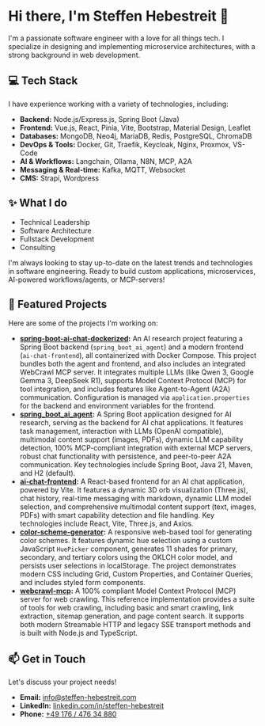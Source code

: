 # Hi there, I'm Steffen Hebestreit 👋

I'm a passionate software engineer with a love for all things tech. I specialize in designing and implementing microservice architectures, with a strong background in web development.

## 💻 Tech Stack

I have experience working with a variety of technologies, including:

*   **Backend:** Node.js/Express.js, Spring Boot (Java)
*   **Frontend:** Vue.js, React, Pinia, Vite, Bootstrap, Material Design, Leaflet
*   **Databases:** MongoDB, Neo4j, MariaDB, Redis, PostgreSQL, ChromaDB
*   **DevOps & Tools:** Docker, Git, Traefik, Keycloak, Nginx, Proxmox, VS-Code
*   **AI & Workflows:** Langchain, Ollama, N8N, MCP, A2A
*   **Messaging & Real-time:** Kafka, MQTT, Websocket
*   **CMS:** Strapi, Wordpress

## ✨ What I do

*   Technical Leadership
*   Software Architecture
*   Fullstack Development
*   Consulting

I'm always looking to stay up-to-date on the latest trends and technologies in software engineering. Ready to build custom applications, microservices, AI-powered workflows/agents, or MCP-servers!

## 🚀 Featured Projects

Here are some of the projects I'm working on:

*   **[spring-boot-ai-chat-dockerized](https://github.com/SteffenHebestreit/spring-boot-ai-chat-dockerized):** An AI research project featuring a Spring Boot backend (`spring_boot_ai_agent`) and a modern frontend (`ai-chat-frontend`), all containerized with Docker Compose. This project bundles both the agent and frontend, and also includes an integrated WebCrawl MCP server. It integrates multiple LLMs (like Qwen 3, Google Gemma 3, DeepSeek R1), supports Model Context Protocol (MCP) for tool integration, and includes features like Agent-to-Agent (A2A) communication. Configuration is managed via `application.properties` for the backend and environment variables for the frontend.
*   **[spring_boot_ai_agent](https://github.com/SteffenHebestreit/spring_boot_ai_agent):** A Spring Boot application designed for AI research, serving as the backend for AI chat applications. It features task management, interaction with LLMs (OpenAI compatible), multimodal content support (images, PDFs), dynamic LLM capability detection, 100% MCP-compliant integration with external MCP servers, robust chat functionality with persistence, and peer-to-peer A2A communication. Key technologies include Spring Boot, Java 21, Maven, and H2 (default). 
*   **[ai-chat-frontend](https://github.com/SteffenHebestreit/ai-chat-frontend):** A React-based frontend for an AI chat application, powered by Vite. It features a dynamic 3D orb visualization (Three.js), chat history, real-time messaging with markdown, dynamic LLM model selection, and comprehensive multimodal content support (text, images, PDFs) with smart capability detection and file handling. Key technologies include React, Vite, Three.js, and Axios.
*   **[color-scheme-generator](https://github.com/SteffenHebestreit/color-scheme-generator):** A responsive web-based tool for generating color schemes. It features dynamic hue selection using a custom JavaScript `HuePicker` component, generates 11 shades for primary, secondary, and tertiary colors using the OKLCH color model, and persists user selections in localStorage. The project demonstrates modern CSS including Grid, Custom Properties, and Container Queries, and includes styled form components.
*   **[webcrawl-mcp](https://github.com/SteffenHebestreit/webcrawl-mcp):** A 100% compliant Model Context Protocol (MCP) server for web crawling. This reference implementation provides a suite of tools for web crawling, including basic and smart crawling, link extraction, sitemap generation, and page content search. It supports both modern Streamable HTTP and legacy SSE transport methods and is built with Node.js and TypeScript.

## 📫 Get in Touch

Let's discuss your project needs!

*   **Email:** [info@steffen-hebestreit.com](mailto:info@steffen-hebestreit.com)
*   **LinkedIn:** [linkedin.com/in/steffen-hebestreit](https://www.linkedin.com/in/steffen-hebestreit)
*   **Phone:** [+49 176 / 476 34 880](tel:+4917647634880)


